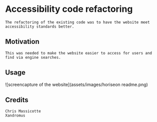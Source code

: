 # Accessibility code refactoring

    The refactoring of the existing code was to have the website meet accessibility standards better.

## Motivation

    This was needed to make the website easier to access for users and find via engine searches.

## Usage

   ![screencapture of the website](assets/images/horiseon readme.png)

## Credits

    Chris Massicotte
    Xandromus